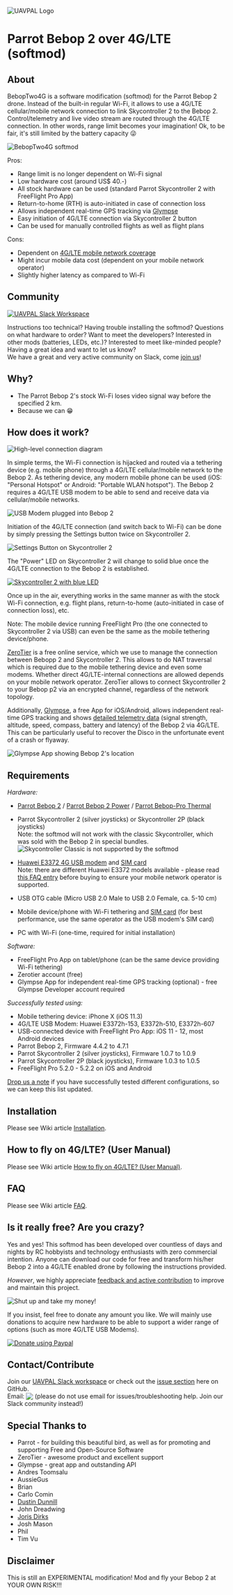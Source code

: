 <a name="top">![UAVPAL Logo](https://uavpal.com/img/uavpal-logo-461px.png)</a>
# Parrot Bebop 2 over 4G/LTE (softmod)

## About
BebopTwo4G is a software modification (softmod) for the Parrot Bebop 2 drone. Instead of the built-in regular Wi-Fi, it allows to use a 4G/LTE cellular/mobile network connection to link Skycontroller 2 to the Bebop 2. Control/telemetry and live video stream are routed through the 4G/LTE connection. In other words, range limit becomes your imagination! Ok, to be fair, it's still limited by the battery capacity :stuck_out_tongue_winking_eye:

![BebopTwo4G softmod](https://preview.ibb.co/jiV2ud/bebop2_4g_josh.jpg)

Pros:
- Range limit is no longer dependent on Wi-Fi signal
- Low hardware cost (around US$ 40.-)
- All stock hardware can be used (standard Parrot Skycontroller 2 with FreeFlight Pro App)
- Return-to-home (RTH) is auto-initiated in case of connection loss
- Allows independent real-time GPS tracking via [Glympse](https://www.glympse.com/get-glympse-app/)
- Easy initiation of 4G/LTE connection via Skycontroller 2 button
- Can be used for manually controlled flights as well as flight plans

Cons:
- Dependent on [4G/LTE mobile network coverage](https://en.wikipedia.org/wiki/List_of_countries_by_4G_LTE_penetration) 
- Might incur mobile data cost (dependent on your mobile network operator)
- Slightly higher latency as compared to Wi-Fi

## Community
[![UAVPAL Slack Workspace](https://uavpal.com/img/slack.png)](https://uavpal.com/slack)

Instructions too technical? Having trouble installing the softmod? Questions on what hardware to order? Want to meet the developers? Interested in other mods (batteries, LEDs, etc.)? Interested to meet like-minded people? Having a great idea and want to let us know?\
We have a great and very active community on Slack, come [join us](https://uavpal.com/slack)!

## Why?
- The Parrot Bebop 2's stock Wi-Fi loses video signal way before the specified 2 km.
- Because we can :grin:

## How does it work?
![High-level connection diagram](https://uavpal.com/img/beboptwo4g_highlevel_diagram_end2end.png)

In simple terms, the Wi-Fi connection is hijacked and routed via a tethering device (e.g. mobile phone) through a 4G/LTE cellular/mobile network to the Bebop 2. As tethering device, any modern mobile phone can be used (iOS: "Personal Hotspot" or Android: "Portable WLAN hotspot").
The Bebop 2 requires a 4G/LTE USB modem to be able to send and receive data via cellular/mobile networks.

![USB Modem plugged into Bebop 2](https://uavpal.com/img/beboptwo4g-yellow2.jpg)

Initiation of the 4G/LTE connection (and switch back to Wi-Fi) can be done by simply pressing the Settings button twice on Skycontroller 2.

![Settings Button on Skycontroller 2](https://image.ibb.co/iBWcgn/settingsbutton.jpg)

The "Power" LED on Skycontroller 2 will change to solid blue once the 4G/LTE connection to the Bebop 2 is established.

[![Skycontroller 2 with blue LED](https://image.ibb.co/f5Uz97/SC2_small_blue.jpg)](https://www.youtube.com/watch?v=SEz70ClCetM)

Once up in the air, everything works in the same manner as with the stock Wi-Fi connection, e.g. flight plans, return-to-home (auto-initiated in case of connection loss), etc.

Note: The mobile device running FreeFlight Pro (the one connected to Skycontroller 2 via USB) can even be the same as the mobile tethering device/phone.

[ZeroTier](https://zerotier.com) is a free online service, which we use to manage the connection between Bebopp 2 and Skycontroller 2. This allows to do NAT traversal which is required due to the mobile tethering device and even some modems. Whether direct 4G/LTE-internal connections are allowed depends on your mobile network operator. ZeroTier allows to connect Skycontroller 2 to your Bebop p2 via an encrypted channel, regardless of the network topology.

Additionally, [Glympse](https://www.glympse.com/get-glympse-app/), a free App for iOS/Android, allows independent real-time GPS tracking and shows [detailed telemetry data](https://uavpal.com/bebop2/faq#whyglympse) (signal strength, altitude, speed, compass, battery and latency) of the Bebop 2 via 4G/LTE. This can be particularly useful to recover the Disco in the unfortunate event of a crash or flyaway.

![Glympse App showing Bebop 2's location](https://image.ibb.co/kwt4bn/discoglympse.png)

## Requirements
*Hardware:*
- [Parrot Bebop 2](https://www.parrot.com/us/drones/parrot-bebop-2) / [Parrot Bebop 2 Power](https://www.parrot.com/us/drones/parrot-bebop-2-power-pack-fpv) / [Parrot Bebop-Pro Thermal](https://www.parrot.com/business-solutions-us/parrot-professional/parrot-bebop-pro-thermal#parrot-bebop-pro-thermal)
- Parrot Skycontroller 2 (silver joysticks) or Skycontroller 2P (black joysticks)\
Note: the softmod will not work with the classic Skycontroller, which was sold with the Bebop 2 in special bundles.\
![Skycontroller Classic is not supported by the softmod](https://uavpal.com/img/sc1.jpg)

- [Huawei E3372 4G USB modem](https://consumer.huawei.com/en/mobile-broadband/e3372/specs/) and [SIM card](https://uavpal.com/bebop2/wiki/Known-Working-Mobile-Carriers-and-Settings)\
Note: there are different Huawei E3372 models available - please read [this FAQ entry](https://github.com/uavpal/beboptwo4g/wiki/FAQ#e3372models) before buying to ensure your mobile network operator is supported.
- USB OTG cable (Micro USB 2.0 Male to USB 2.0 Female, ca. 5-10 cm)
- Mobile device/phone with Wi-Fi tethering and [SIM card](https://uavpal.com/bebop2/wiki/Known-Working-Mobile-Carriers-and-Settings) (for best performance, use the same operator as the USB modem's SIM card)
- PC with Wi-Fi (one-time, required for initial installation)

*Software:*
- FreeFlight Pro App on tablet/phone (can be the same device providing Wi-Fi tethering)
- Zerotier account (free)
- Glympse App for independent real-time GPS tracking (optional) - free Glympse Developer account required

*<a name="supportedhw">Successfully tested using:</a>*
- Mobile tethering device: iPhone X (iOS 11.3)
- 4G/LTE USB Modem: Huawei E3372h-153, E3372h-510, E3372h-607
- USB-connected device with FreeFlight Pro App: iOS 11 - 12, most Android devices
- Parrot Bebop 2, Firmware 4.4.2 to 4.7.1
- Parrot Skycontroller 2 (silver joysticks), Firmware 1.0.7 to 1.0.9
- Parrot Skycontroller 2P (black joysticks), Firmware 1.0.3 to 1.0.5
- FreeFlight Pro 5.2.0 - 5.2.2 on iOS and Android

[Drop us a note](https://github.com/uavpal/beboptwo4g/#contactcontribute) if you have successfully tested different configurations, so we can keep this list updated.

## Installation
Please see Wiki article [Installation](https://github.com/uavpal/beboptwo4g/wiki/Installation).

## How to fly on 4G/LTE? (User Manual)
Please see Wiki article [How to fly on 4G/LTE? (User Manual)](https://github.com/uavpal/beboptwo4g/wiki/How-to-fly-on-4G-LTE-(User-Manual)).

## FAQ
Please see Wiki article [FAQ](https://github.com/uavpal/beboptwo4g/wiki/FAQ).

## Is it really free? Are you crazy?
Yes and yes! This softmod has been developed over countless of days and nights by RC hobbyists and technology enthusiasts with zero commercial intention.
Anyone can download our code for free and transform his/her Bebop 2 into a 4G/LTE enabled drone by following the instructions provided.

_However_, we highly appreciate [feedback and active contribution](#contactcontribute) to improve and maintain this project.

![Shut up and take my money!](http://image.ibb.co/cLw9SS/shut_up_and_take_my_money.jpg)

If you insist, feel free to donate any amount you like. We will mainly use donations to acquire new hardware to be able to support a wider range of options (such as more 4G/LTE USB Modems).

[![Donate using Paypal](https://www.paypalobjects.com/en_US/i/btn/btn_donateCC_LG.gif)](https://www.paypal.com/cgi-bin/webscr?cmd=_donations&business=GY3BTZPLPBB2W&lc=US&item_name=UAVPAL&cn=Add%20special%20instructions%3A&no_shipping=1&currency_code=USD&bn=PP-DonationsBF:btn_donateCC_LG.gif:NonHosted)

## Contact/Contribute
Join our [UAVPAL Slack workspace](https://uavpal.com/slack) or check out the [issue section](https://github.com/uavpal/beboptwo4g/issues) here on GitHub.\
Email: <img valign="bottom" src="https://image.ibb.co/mK4krx/uavpalmail2.png"> (please do not use email for issues/troubleshooting help. Join our Slack community instead!)

## Special Thanks to
- Parrot - for building this beautiful bird, as well as for promoting and supporting Free and Open-Source Software
- ZeroTier - awesome product and excellent support
- Glympse - great app and outstanding API
- Andres Toomsalu
- AussieGus
- Brian
- Carlo Comin
- [Dustin Dunnill](https://www.youtube.com/channel/UCVQWy-DTLpRqnuA17WZkjRQ)
- John Dreadwing
- [Joris Dirks](https://djoris.nl)
- Josh Mason
- Phil
- Tim Vu

## Disclaimer
This is still an EXPERIMENTAL modification! Mod and fly your Bebop 2 at YOUR OWN RISK!!!


